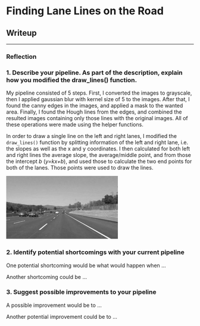 # **Finding Lane Lines on the Road** 

## Writeup


[//]: # (Image References)

[image1]: ./examples/grayscale.jpg "Grayscale"

---

### Reflection

### 1. Describe your pipeline. As part of the description, explain how you modified the draw_lines() function.

My pipeline consisted of 5 steps. First, I converted the images to grayscale, then I applied gaussian blur with kernel size of 5 to the images. After that, I found the canny edges in the images, and applied a mask to the wanted area. Finally, I found the Hough lines from the edges, and combined the resulted images containing only those lines with the original images. All of these operations were made using the helper functions.

In order to draw a single line on the left and right lanes, I modified the `draw_lines()` function by splitting information of the left and right lane, i.e. the slopes as well as the x and y coordinates. I then calculated for both left and right lines the average slope, the average/middle point, and from those the intercept _b_ (_y=kx+b_), and used those to calculate the two end points for both of the lanes. Those points were used to draw the lines.

![alt text][image1]


### 2. Identify potential shortcomings with your current pipeline


One potential shortcoming would be what would happen when ... 

Another shortcoming could be ...


### 3. Suggest possible improvements to your pipeline

A possible improvement would be to ...

Another potential improvement could be to ...
